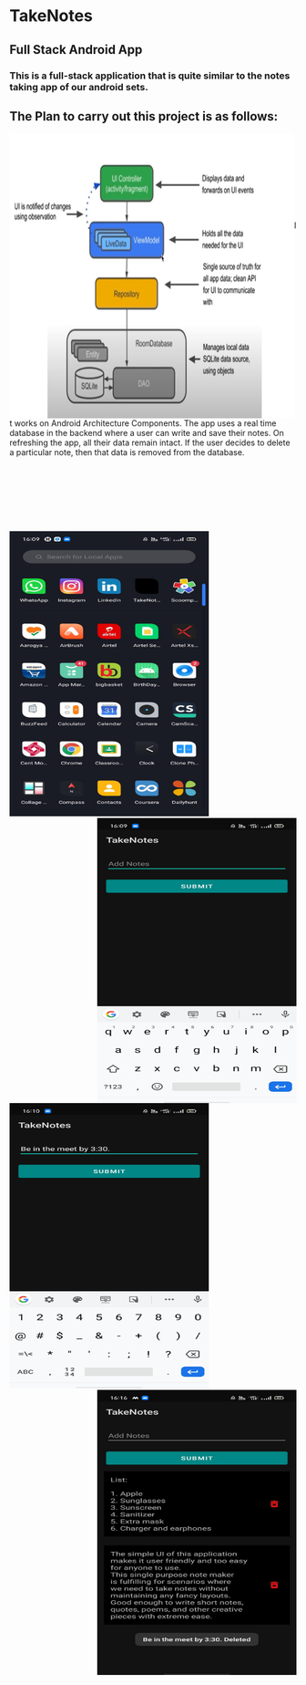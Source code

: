 # TakeNotes
## Full Stack Android App

### This is a full-stack application that is quite similar to the notes taking app of our android sets.

## The Plan to carry out this project is as follows:

<img src="img/n1.jpg" align="left" height="500" width="500"> 

<br><br><br><br><br><br><br><br><br>
   It works on Android Architecture Components.
   The app uses a real time database in the backend where a user can write and save their notes. On refreshing the app, all their data remain intact.
   If the user decides to delete a particular note, then that data is removed from the database.
   
   
<br><br><br><br><br><br>

<img src="img/1.jpeg"  height="500" width="350"> <img src="img/2.jpeg" align="right" height="500" width="350"> <img src="img/3.jpeg"  height="500" width="350"> <img src="img/4.jpeg"  align="right" height="500" width="350"> 

